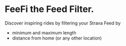 # FeeFi the Feed Filter.
Discover inspiring rides by filtering your Strava Feed by
- minimum and maximum length
- distance from home (or any other location)
